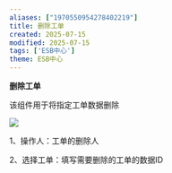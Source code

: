 ```yaml
---
aliases: ["1970550954278402219"]
title: 删除工单
created: 2025-07-15
modified: 2025-07-15
tags: ['ESB中心']
theme: ESB中心
---
```


**删除工单**

该组件用于将指定工单数据删除

![](178c80f8a1e530a688ec1a01d9e43400.jpg)

1、操作人：工单的删除人

2、选择工单：填写需要删除的工单的数据ID